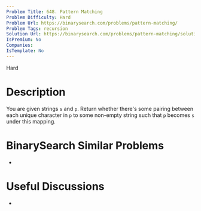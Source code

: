 ```yaml
---
Problem Title: 648. Pattern Matching
Problem Difficulty: Hard
Problem Url: https://binarysearch.com/problems/pattern-matching/
Problem Tags: recursion
Solution Url: https://binarysearch.com/problems/pattern-matching/solutions/
IsPremium: No
Companies: 
IsTemplate: No
---
```


<span style="color: ;">Hard</span>

# Description

You are given strings `s` and `p`. Return whether there's some pairing between each unique character in `p` to some non-empty string such that `p` becomes `s` under this mapping.

# BinarySearch Similar Problems

- []()

# Useful Discussions

- []()
